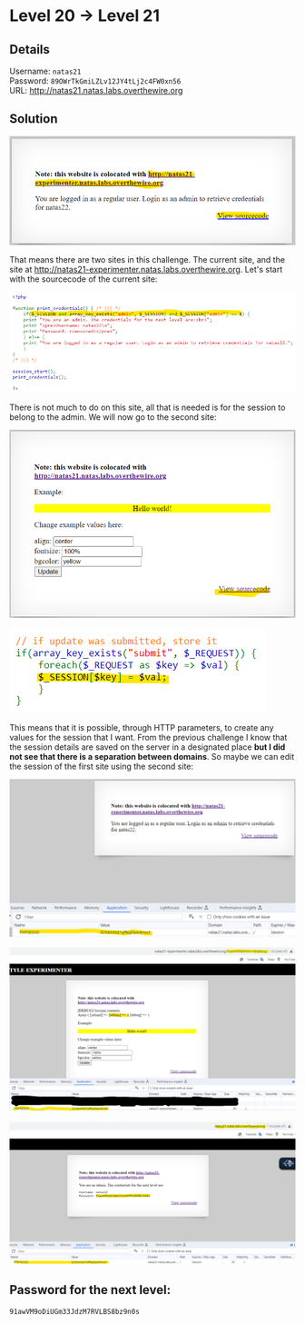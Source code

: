 # Level 20 → Level 21

## Details
Username: `natas21`<br />
Password: `89OWrTkGmiLZLv12JY4tLj2c4FW0xn56`<br />
URL:      http://natas21.natas.labs.overthewire.org

## Solution
![](0.png)

That means there are two sites in this challenge. The current site, and the site at http://natas21-experimenter.natas.labs.overthewire.org. Let's start with the sourcecode of the current site:

![](1.png)

There is not much to do on this site, all that is needed is for the session to belong to the admin. We will now go to the second site:

![](2.png)

![](3.png)

This means that it is possible, through HTTP parameters, to create any values for the session that I want. From the previous challenge I know that the session details are saved on the server in a designated place **but I did not see that there is a separation between domains**. So maybe we can edit the session of the first site using the second site:

![](4.png)

![](5.png)

![](6.png)


## Password for the next level:
```
91awVM9oDiUGm33JdzM7RVLBS8bz9n0s
```
